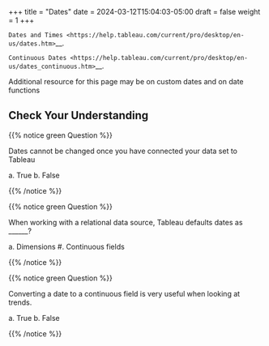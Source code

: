 +++
title = "Dates"
date = 2024-03-12T15:04:03-05:00
draft = false
weight = 1
+++

`Dates and Times <https://help.tableau.com/current/pro/desktop/en-us/dates.htm>`__.

`Continuous Dates <https://help.tableau.com/current/pro/desktop/en-us/dates_continuous.htm>`__.

Additional resource for this page may be on custom dates and on date functions

## Check Your Understanding

{{% notice green Question %}}

Dates cannot be changed once you have connected your data set to Tableau

   a. True 
   b. False 

{{% /notice %}}

{{% notice green Question %}}

When working with a relational data source, Tableau defaults dates as ______?

   a. Dimensions 
   #. Continuous fields

{{% /notice %}}

{{% notice green Question %}}

Converting a date to a continuous field is very useful when looking at trends.
   
   a. True
   b. False

{{% /notice %}}